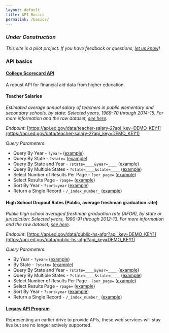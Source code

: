 ```yaml
---
layout: default
title: API Basics
permalink: /basics/
---
```


### _Under Construction_

_This site is a pilot project.  If you have feedback or questions, [let us know](https://github.com/18F/ED-Developer-Hub/issues)!_
  
  
### API basics

  
  
#### [College Scorecard API](https://collegescorecard.ed.gov/data/documentation/)  

A robust API for financial aid data from higher education.

  
  
#### Teacher Salaries 

_Estimated average annual salary of teachers in public elementary and secondary schools, by state: Selected years, 1969-70 through 2014-15. For more information and the raw dataset, [see here](https://nces.ed.gov/programs/digest/d15/tables/dt15_211.60.asp?current=yes)._

*Endpoint*: [https://api.ed.gov/data/teacher-salary-2?api_key=DEMO_KEY1](https://api.ed.gov/data/teacher-salary-2?api_key=DEMO_KEY1)

*Query Parameters*:    
* Query By Year - `?year=`  ([example](https://api.ed.gov/data/teacher-salary-2?api_key=DEMO_KEY1&year=1999-2000))   
* Query By State - `?state=`  ([example](https://api.ed.gov/data/teacher-salary-2?api_key=DEMO_KEY1&state=alaska))    
* Query By State and Year - `?state=____&year=____`  ([example](https://api.ed.gov/data/teacher-salary-2?api_key=DEMO_KEY1&state=alaska&year=1999-2000))  
* Query By Multiple States - `?state=____&state=____`  ([example](https://api.ed.gov/data/teacher-salary-2?api_key=DEMO_KEY1&state=alaska&state=arizona)) 
* Select Number of Results Per Page - `?per_page=`  ([example](https://api.ed.gov/data/teacher-salary-2?api_key=DEMO_KEY1&per_page=30))  
* Select Results Page - `?page=`  ([example](https://api.ed.gov/data/teacher-salary-2?api_key=DEMO_KEY1&page=2))  
* Sort By Year - `?sort=year`  ([example](https://api.ed.gov/data/teacher-salary-2?api_key=DEMO_KEY1&sort=year))   
* Return a Single Record - `/_index_number_` ([example](https://api.ed.gov/data/teacher-salary-2/15?api_key=DEMO_KEY1))  


#### High School Dropout Rates (Public, average freshman graduation rate)

_Public high school averaged freshman graduation rate (AFGR), by state or jurisdiction: Selected years, 1990-91 through 2012-13. For more information and the raw dataset, [see here](https://nces.ed.gov/programs/digest/d15/tables/dt15_219.35.asp?current=yes)._ 

*Endpoint*: [https://api.ed.gov/data/public-hs-afgr?api_key=DEMO_KEY1](https://api.ed.gov/data/public-hs-afgr?api_key=DEMO_KEY1)  

*Query Parameters*:    
* By Year - `?year=`  ([example](https://api.ed.gov/data/public-hs-afgr?api_key=DEMO_KEY1&year=1999-2000))   
* By State - `?state=`  ([example](https://api.ed.gov/data/public-hs-afgr?api_key=DEMO_KEY1&state=alaska))    
* Query By State and Year - `?state=____&year=____`  ([example](https://api.ed.gov/data/public-hs-afgr?api_key=DEMO_KEY1&state=alaska&year=1999-2000))  
* Query By Multiple States - `?state=____&state=____`  ([example](https://api.ed.gov/data/public-hs-afgr?api_key=DEMO_KEY1&state=alaska&state=arizona)) 
* Select Number of Results Per Page - `?per_page=`  ([example](https://api.ed.gov/data/public-hs-afgr?api_key=DEMO_KEY1&per_page=30))  
* Select Results Page - `?page=`  ([example](https://api.ed.gov/data/public-hs-afgr?api_key=DEMO_KEY1&page=2))  
* Sort By Year - `?sort=year`  ([example](https://api.ed.gov/data/public-hs-afgr?api_key=DEMO_KEY1&sort=year))   
* Return a Single Record - `/_index_number_` ([example](https://api.ed.gov/data/public-hs-afgr/15?api_key=DEMO_KEY1))  


  
  
#### [Legacy API Program](https://pages.18f.gov/ED-Developer-Hub/legacy/)

Representing an earlier drive to provide APIs, these web services will stay live but are no longer actively supported.  

